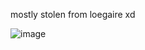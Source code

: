 mostly stolen from loegaire xd

![image](https://github.com/user-attachments/assets/c5914351-e268-4e1e-8fee-94c398c06a61)
